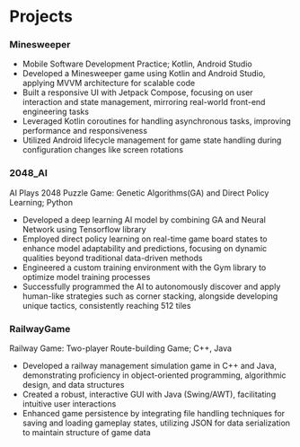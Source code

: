 # Projects

### Minesweeper
- Mobile Software Development Practice; Kotlin, Android Studio
- Developed a Minesweeper game using Kotlin and Android Studio, applying MVVM architecture for scalable code
- Built a responsive UI with Jetpack Compose, focusing on user interaction and state management, mirroring real-world front-end engineering tasks
- Leveraged Kotlin coroutines for handling asynchronous tasks, improving performance and responsiveness
- Utilized Android lifecycle management for game state handling during configuration changes like screen rotations

### 2048_AI
AI Plays 2048 Puzzle Game: Genetic Algorithms(GA) and Direct Policy Learning; Python
- Developed a deep learning AI model by combining GA and Neural Network using Tensorflow library
- Employed direct policy learning on real-time game board states to enhance model adaptability and predictions, focusing on dynamic qualities beyond traditional data-driven methods
- Engineered a custom training environment with the Gym library to optimize model training processes
- Successfully programmed the AI to autonomously discover and apply human-like strategies such as corner stacking, alongside developing unique tactics, consistently reaching 512 tiles

### RailwayGame
Railway Game: Two-player Route-building Game; C++, Java
- Developed a railway management simulation game in C++ and Java, demonstrating proficiency in object-oriented programming, algorithmic design, and data structures
- Created a robust, interactive GUI with Java (Swing/AWT), facilitating intuitive user interactions
- Enhanced game persistence by integrating file handling techniques for saving and loading gameplay states, utilizing JSON for data serialization to maintain structure of game data
